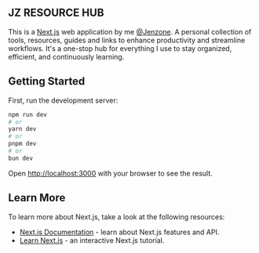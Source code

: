 ## JZ RESOURCE HUB

This is a [Next.js](https://nextjs.org) web application by me [@Jenzone](https://jensoncaparida.me). A personal collection of tools, resources, guides and links to enhance productivity and streamline workflows. It's a one-stop hub for everything I use to stay organized, efficient, and continuously learning.

## Getting Started

First, run the development server:

```bash
npm run dev
# or
yarn dev
# or
pnpm dev
# or
bun dev
```

Open [http://localhost:3000](http://localhost:3000) with your browser to see the result.

## Learn More

To learn more about Next.js, take a look at the following resources:

- [Next.js Documentation](https://nextjs.org/docs) - learn about Next.js features and API.
- [Learn Next.js](https://nextjs.org/learn) - an interactive Next.js tutorial.
